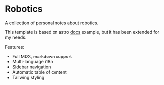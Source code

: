 # Robotics

A collection of personal notes about robotics.

This template is based on astro [docs](https://github.com/withastro/astro/tree/main/examples/docs) example, but it has been extended for my needs.

Features:
- Full MDX, markdown support
- Multi-language i18n
- Sidebar navigation
- Automatic table of content
- Tailwing styling
